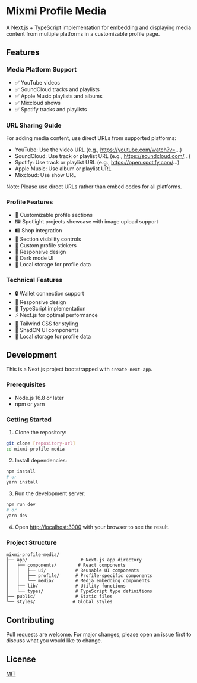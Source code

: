 # Mixmi Profile Media

A Next.js + TypeScript implementation for embedding and displaying media content from multiple platforms in a customizable profile page.

## Features

### Media Platform Support
- ✅ YouTube videos
- ✅ SoundCloud tracks and playlists
- ✅ Apple Music playlists and albums
- ✅ Mixcloud shows
- ✅ Spotify tracks and playlists

### URL Sharing Guide
For adding media content, use direct URLs from supported platforms:
- YouTube: Use the video URL (e.g., https://youtube.com/watch?v=...)
- SoundCloud: Use track or playlist URL (e.g., https://soundcloud.com/...)
- Spotify: Use track or playlist URL (e.g., https://open.spotify.com/...)
- Apple Music: Use album or playlist URL
- Mixcloud: Use show URL

Note: Please use direct URLs rather than embed codes for all platforms.

### Profile Features
- 🎨 Customizable profile sections
- 🖼️ Spotlight projects showcase with image upload support
- 🛍️ Shop integration
- 🎯 Section visibility controls
- 🌟 Custom profile stickers
- 📱 Responsive design
- 🎨 Dark mode UI
- 💾 Local storage for profile data

### Technical Features
- 🔒 Wallet connection support
- 📱 Responsive design
- 🎯 TypeScript implementation
- ⚡ Next.js for optimal performance
- 💾 Tailwind CSS for styling
- 🧩 ShadCN UI components
- 💾 Local storage for profile data

## Development

This is a Next.js project bootstrapped with `create-next-app`.

### Prerequisites
- Node.js 16.8 or later
- npm or yarn

### Getting Started

1. Clone the repository:
```bash
git clone [repository-url]
cd mixmi-profile-media
```

2. Install dependencies:
```bash
npm install
# or
yarn install
```

3. Run the development server:
```bash
npm run dev
# or
yarn dev
```

4. Open [http://localhost:3000](http://localhost:3000) with your browser to see the result.

### Project Structure
```
mixmi-profile-media/
├── app/                    # Next.js app directory
│   ├── components/        # React components
│   │   ├── ui/           # Reusable UI components
│   │   ├── profile/      # Profile-specific components
│   │   └── media/        # Media embedding components
│   ├── lib/              # Utility functions
│   └── types/            # TypeScript type definitions
├── public/               # Static files
└── styles/              # Global styles
```

## Contributing
Pull requests are welcome. For major changes, please open an issue first to discuss what you would like to change.

## License
[MIT](https://choosealicense.com/licenses/mit/)